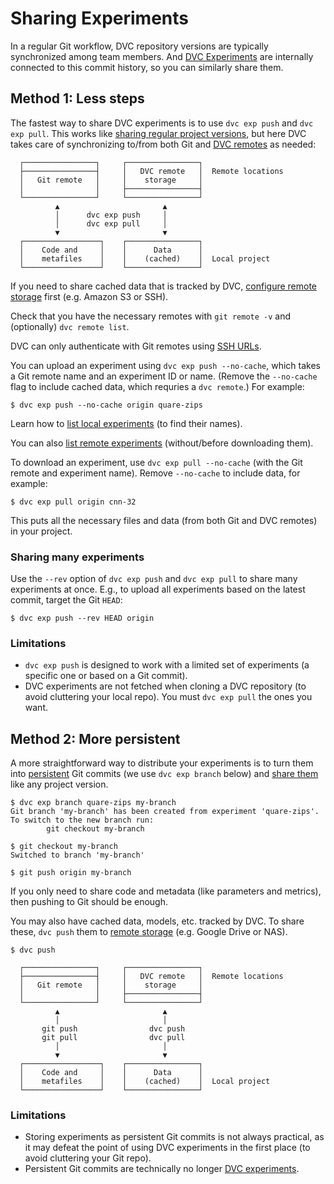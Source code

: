 # Sharing Experiments

In a regular Git workflow, <abbr>DVC repository</abbr> versions are typically
synchronized among team members. And [DVC Experiments] are internally connected
to this commit history, so you can similarly share them.

[dvc experiments]: /doc/user-guide/experiment-management

## Method 1: Less steps

The fastest way to share DVC experiments is to use `dvc exp push` and
`dvc exp pull`. This works like [sharing regular project
versions][sharing-data], but here DVC takes care of synchronizing to/from both
Git and [DVC remotes][remote storage] as needed:

```
  ┌────────────────┐     ┌────────────────┐
  ├────────────────┤     │   DVC remote   │  Remote locations
  │   Git remote   │     │    storage     │
  │                │     ├────────────────┤
  └────────────────┘     └────────────────┘
          ▲                       ▲
          │      dvc exp push     │
          │      dvc exp pull     │
          ▼                       ▼
  ┌─────────────────┐    ┌────────────────┐
  │    Code and     │    │      Data      │
  │    metafiles    │    │    (cached)    │  Local project
  └─────────────────┘    └────────────────┘
```

[remote storage]: /doc/user-guide/data-management/remote-storage
[sharing-data]: /doc/start/data-management/data-versioning#storing-and-sharing

If you need to share <abbr>cached</abbr> data that is tracked by DVC, [configure
remote storage] first (e.g. Amazon S3 or SSH).

[configure remote storage]:
  https://dvc.org/doc/user-guide/data-management/remote-storage#configuration

<admon type="tip">

Check that you have the necessary remotes with `git remote -v` and (optionally)
`dvc remote list`.

</admon>

<admon type="warn">

DVC can only authenticate with Git remotes using [SSH URLs].

[ssh urls]:
  https://git-scm.com/book/en/v2/Git-on-the-Server-The-Protocols#_the_protocols

</admon>

You can upload an experiment using `dvc exp push --no-cache`, which takes a Git
remote name and an experiment ID or name. (Remove the `--no-cache` flag to
include <abbr>cached</abbr> data, which requries a `dvc remote`.) For example:

```cli
$ dvc exp push --no-cache origin quare-zips
```

<admon type="tip">

Learn how to [list local experiments] (to find their names).

You can also [list remote experiments] (without/before downloading them).

[list local experiments]:
  /doc/user-guide/experiment-management/comparing-experiments#list-experiments-in-the-project
[list remote experiments]:
  /doc/user-guide/experiment-management/comparing-experiments#list-experiments-saved-remotely

</admon>

To download an experiment, use `dvc exp pull --no-cache` (with the Git remote
and experiment name). Remove `--no-cache` to include data, for example:

```cli
$ dvc exp pull origin cnn-32
```

This puts all the necessary files and data (from both Git and DVC remotes) in
your project.

### Sharing many experiments

Use the `--rev` option of `dvc exp push` and `dvc exp pull` to share many
experiments at once. E.g., to upload all experiments based on the latest commit,
target the Git `HEAD`:

```
$ dvc exp push --rev HEAD origin
```

### Limitations

- `dvc exp push` is designed to work with a limited set of experiments (a
  specific one or based on a Git commit).
- DVC experiments are not fetched when cloning a <abbr>DVC repository</abbr> (to
  avoid cluttering your local repo). You must `dvc exp pull` the ones you want.

## Method 2: More persistent

A more straightforward way to distribute your experiments is to turn them into
[persistent](/doc/user-guide/experiment-management/persisting-experiments) Git
commits (we use `dvc exp branch` below) and [share them][sharing-data] like any
project version.

```cli
$ dvc exp branch quare-zips my-branch
Git branch 'my-branch' has been created from experiment 'quare-zips'.
To switch to the new branch run:
        git checkout my-branch

$ git checkout my-branch
Switched to branch 'my-branch'

$ git push origin my-branch
```

If you only need to share code and metadata (like parameters and metrics), then
pushing to Git should be enough.

You may also have <abbr>cached</abbr> data, models, etc. tracked by DVC. To
share these, `dvc push` them to [remote storage] (e.g. Google Drive or NAS).

```cli
$ dvc push
```

```
  ┌────────────────┐     ┌────────────────┐
  ├────────────────┤     │   DVC remote   │  Remote locations
  │   Git remote   │     │    storage     │
  │                │     ├────────────────┤
  └────────────────┘     └────────────────┘
          ▲                       ▲
          │                       │
       git push                dvc push
       git pull                dvc pull
          │                       │
          ▼                       ▼
  ┌─────────────────┐    ┌────────────────┐
  │    Code and     │    │      Data      │
  │    metafiles    │    │    (cached)    │  Local project
  └─────────────────┘    └────────────────┘
```

### Limitations

- Storing experiments as persistent Git commits is not always practical, as it
  may defeat the point of using DVC experiments in the first place (to avoid
  cluttering your Git repo).
- Persistent Git commits are technically no longer [DVC experiments].
